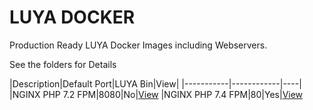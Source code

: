 # LUYA DOCKER

Production Ready LUYA Docker Images including Webservers.

See the folders for Details

|Description|Default Port|LUYA Bin|View|
|-----------|------------|----|
|NGINX PHP 7.2 FPM|8080|No|[View](/nginx-fpm)
|NGINX PHP 7.4 FPM|80|Yes|[View](/nginx-fpm-php74)

